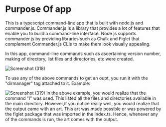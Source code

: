 # Purpose Of app
This is a typescript command-line app that is built with node.js and commander.js. Commander.js is a library that provides a lot of features that enable you to build a command-line interface. Node.js supports commander.js by providing libraries such as Chalk and Figlet that complement Commander.js CLIs to make them look visually appealing.

In this app, command-line commands such as ascertaining version number, making of directory, list files and directories, etc were created.

![Screenshot (318)](https://user-images.githubusercontent.com/102755255/200687917-66f83bb4-27ed-4f65-a608-8c518c983c69.png)

To use any of the above commands to get an oupt, you run it with the "dirmanager" tag attached to it. Example:

![Screenshot (319)](https://user-images.githubusercontent.com/102755255/200688876-aa3af5b0-8590-4a6e-9cbe-55ed8bea07dc.png)
In the above example, you would realize that the command "l" was used. This listed all the files and directories available in the main directory. However,if you notice really well, you would realize that the output came with an art. This art was made possible or was powered by the figlet package that was imported in the index.ts. Hence, whenever any of the commands is run, the art comes with the output.
